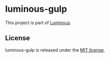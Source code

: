 # luminous-gulp

This project is part of [Luminous](https://github.com/hrslash/luminous).

## License

luminous-gulp is released under the [MIT license](LICENSE.txt).
